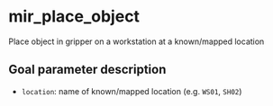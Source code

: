# mir_place_object

Place object in gripper on a workstation at a known/mapped location

## Goal parameter description

- `location`: name of known/mapped location (e.g. `WS01`, `SH02`)
